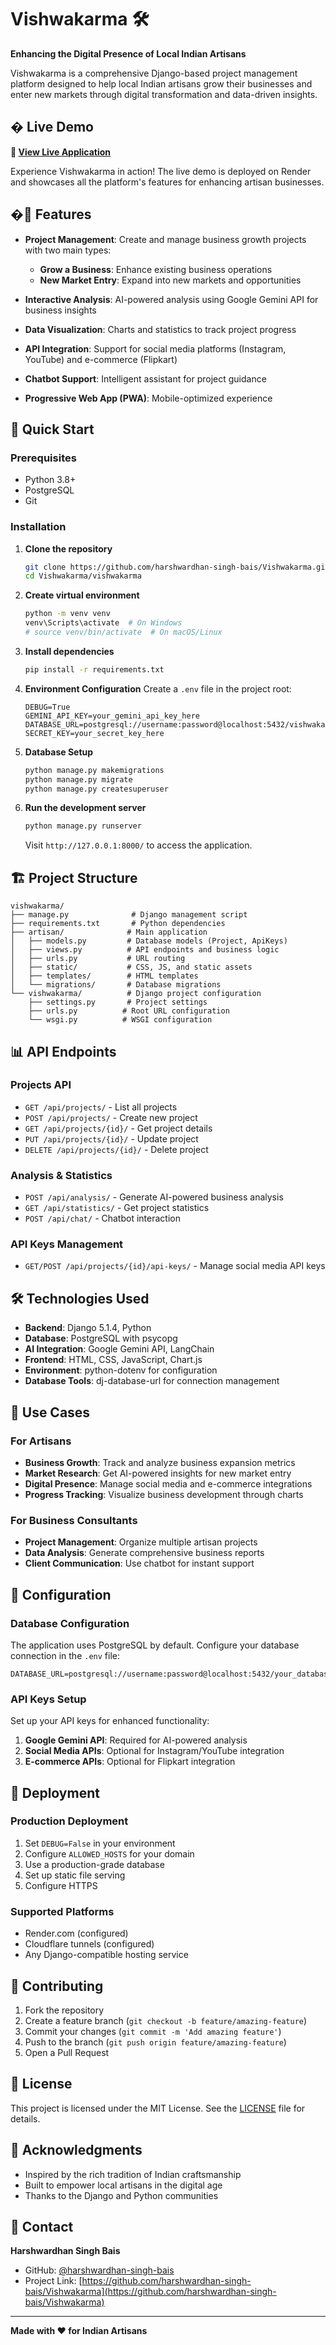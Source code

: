 # Vishwakarma 🛠️

**Enhancing the Digital Presence of Local Indian Artisans**

Vishwakarma is a comprehensive Django-based project management platform designed to help local Indian artisans grow their businesses and enter new markets through digital transformation and data-driven insights.

## � Live Demo

**🚀 [View Live Application](https://vishy-hihz.onrender.com)**

Experience Vishwakarma in action! The live demo is deployed on Render and showcases all the platform's features for enhancing artisan businesses.

## �🌟 Features

- **Project Management**: Create and manage business growth projects with two main types:
  - **Grow a Business**: Enhance existing business operations
  - **New Market Entry**: Expand into new markets and opportunities

- **Interactive Analysis**: AI-powered analysis using Google Gemini API for business insights
- **Data Visualization**: Charts and statistics to track project progress
- **API Integration**: Support for social media platforms (Instagram, YouTube) and e-commerce (Flipkart)
- **Chatbot Support**: Intelligent assistant for project guidance
- **Progressive Web App (PWA)**: Mobile-optimized experience

## 🚀 Quick Start

### Prerequisites

- Python 3.8+
- PostgreSQL
- Git

### Installation

1. **Clone the repository**
   ```bash
   git clone https://github.com/harshwardhan-singh-bais/Vishwakarma.git
   cd Vishwakarma/vishwakarma
   ```

2. **Create virtual environment**
   ```bash
   python -m venv venv
   venv\Scripts\activate  # On Windows
   # source venv/bin/activate  # On macOS/Linux
   ```

3. **Install dependencies**
   ```bash
   pip install -r requirements.txt
   ```

4. **Environment Configuration**
   Create a `.env` file in the project root:
   ```env
   DEBUG=True
   GEMINI_API_KEY=your_gemini_api_key_here
   DATABASE_URL=postgresql://username:password@localhost:5432/vishwakarma_db
   SECRET_KEY=your_secret_key_here
   ```

5. **Database Setup**
   ```bash
   python manage.py makemigrations
   python manage.py migrate
   python manage.py createsuperuser
   ```

6. **Run the development server**
   ```bash
   python manage.py runserver
   ```

   Visit `http://127.0.0.1:8000/` to access the application.

## 🏗️ Project Structure

```
vishwakarma/
├── manage.py              # Django management script
├── requirements.txt       # Python dependencies
├── artisan/              # Main application
│   ├── models.py         # Database models (Project, ApiKeys)
│   ├── views.py          # API endpoints and business logic
│   ├── urls.py           # URL routing
│   ├── static/           # CSS, JS, and static assets
│   ├── templates/        # HTML templates
│   └── migrations/       # Database migrations
└── vishwakarma/          # Django project configuration
    ├── settings.py       # Project settings
    ├── urls.py          # Root URL configuration
    └── wsgi.py          # WSGI configuration
```

## 📊 API Endpoints

### Projects API
- `GET /api/projects/` - List all projects
- `POST /api/projects/` - Create new project
- `GET /api/projects/{id}/` - Get project details
- `PUT /api/projects/{id}/` - Update project
- `DELETE /api/projects/{id}/` - Delete project

### Analysis & Statistics
- `POST /api/analysis/` - Generate AI-powered business analysis
- `GET /api/statistics/` - Get project statistics
- `POST /api/chat/` - Chatbot interaction

### API Keys Management
- `GET/POST /api/projects/{id}/api-keys/` - Manage social media API keys

## 🛠️ Technologies Used

- **Backend**: Django 5.1.4, Python
- **Database**: PostgreSQL with psycopg
- **AI Integration**: Google Gemini API, LangChain
- **Frontend**: HTML, CSS, JavaScript, Chart.js
- **Environment**: python-dotenv for configuration
- **Database Tools**: dj-database-url for connection management

## 🎯 Use Cases

### For Artisans
- **Business Growth**: Track and analyze business expansion metrics
- **Market Research**: Get AI-powered insights for new market entry
- **Digital Presence**: Manage social media and e-commerce integrations
- **Progress Tracking**: Visualize business development through charts

### For Business Consultants
- **Project Management**: Organize multiple artisan projects
- **Data Analysis**: Generate comprehensive business reports
- **Client Communication**: Use chatbot for instant support

## 🔧 Configuration

### Database Configuration
The application uses PostgreSQL by default. Configure your database connection in the `.env` file:

```env
DATABASE_URL=postgresql://username:password@localhost:5432/your_database
```

### API Keys Setup
Set up your API keys for enhanced functionality:

1. **Google Gemini API**: Required for AI-powered analysis
2. **Social Media APIs**: Optional for Instagram/YouTube integration
3. **E-commerce APIs**: Optional for Flipkart integration

## 🚀 Deployment

### Production Deployment
1. Set `DEBUG=False` in your environment
2. Configure `ALLOWED_HOSTS` for your domain
3. Use a production-grade database
4. Set up static file serving
5. Configure HTTPS

### Supported Platforms
- Render.com (configured)
- Cloudflare tunnels (configured)
- Any Django-compatible hosting service

## 🤝 Contributing

1. Fork the repository
2. Create a feature branch (`git checkout -b feature/amazing-feature`)
3. Commit your changes (`git commit -m 'Add amazing feature'`)
4. Push to the branch (`git push origin feature/amazing-feature`)
5. Open a Pull Request

## 📝 License

This project is licensed under the MIT License. See the [LICENSE](LICENSE) file for details.

## 🙏 Acknowledgments

- Inspired by the rich tradition of Indian craftsmanship
- Built to empower local artisans in the digital age
- Thanks to the Django and Python communities

## 📧 Contact

**Harshwardhan Singh Bais**
- GitHub: [@harshwardhan-singh-bais](https://github.com/harshwardhan-singh-bais)
- Project Link: [https://github.com/harshwardhan-singh-bais/Vishwakarma](https://github.com/harshwardhan-singh-bais/Vishwakarma)

---

**Made with ❤️ for Indian Artisans**
